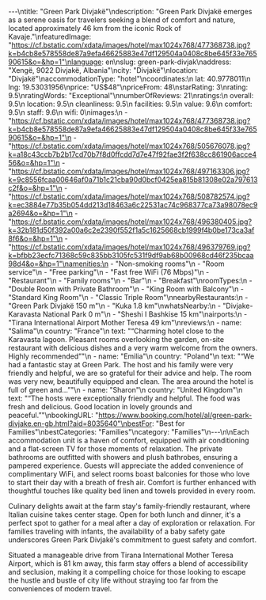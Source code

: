 ---\ntitle: "Green Park Divjakë"\ndescription: "Green Park Divjakë emerges as a serene oasis for travelers seeking a blend of comfort and nature, located approximately 46 km from the iconic Rock of Kavaje."\nfeaturedImage: "https://cf.bstatic.com/xdata/images/hotel/max1024x768/477368738.jpg?k=b4cb8e578558de87a9efa46625883e47df129504a0408c8be645f33e76590615&o=&hp=1"\nlanguage: en\nslug: green-park-divjak\naddress: "Xengë, 9022 Divjakë, Albania"\ncity: "Divjakë"\nlocation: "Divjakë"\naccommodationType: "hotel"\ncoordinates:\n  lat: 40.9778011\n  lng: 19.53031956\nprice: "US$48"\npriceFrom: 48\nstarRating: 3\nrating: 9.5\nratingWords: "Exceptional"\nnumberOfReviews: 21\nratings:\n  overall: 9.5\n  location: 9.5\n  cleanliness: 9.5\n  facilities: 9.5\n  value: 9.6\n  comfort: 9.5\n  staff: 9.6\n  wifi: 0\nimages:\n  - "https://cf.bstatic.com/xdata/images/hotel/max1024x768/477368738.jpg?k=b4cb8e578558de87a9efa46625883e47df129504a0408c8be645f33e76590615&o=&hp=1"\n  - "https://cf.bstatic.com/xdata/images/hotel/max1024x768/505676078.jpg?k=a18c43ccb7b2b17cd70b7f8d0ffcdd7d7e47f92fae3f2f638cc861906acce456&o=&hp=1"\n  - "https://cf.bstatic.com/xdata/images/hotel/max1024x768/497163306.jpg?k=9c8556fcaa00646af0a71b1c21cba90d0bcf0425ea815b81308e02a797613c2f&o=&hp=1"\n  - "https://cf.bstatic.com/xdata/images/hotel/max1024x768/508782574.jpg?k=ec3884e77b35b054dd213d18463a6c22531ac74c968377ca73a98078ec9a2694&o=&hp=1"\n  - "https://cf.bstatic.com/xdata/images/hotel/max1024x768/496380405.jpg?k=32b181d50f392a00a6c2e2390f552f1a5c1625668cb1999f4b0be173ca3af8f6&o=&hp=1"\n  - "https://cf.bstatic.com/xdata/images/hotel/max1024x768/496379769.jpg?k=bfbb23ecfc71368c59c835bb3105fc531f9df9ab68b00968cd46f235bcaa98d4&o=&hp=1"\namenities:\n  - "Non-smoking rooms"\n  - "Room service"\n  - "Free parking"\n  - "Fast free WiFi (76 Mbps)"\n  - "Restaurant"\n  - "Family rooms"\n  - "Bar"\n  - "Breakfast"\nroomTypes:\n  - "Double Room with Private Bathroom"\n  - "King Room with Balcony"\n  - "Standard King Room"\n  - "Classic Triple Room"\nnearbyRestaurants:\n  - "Green Park Divjakë 150 m"\n  - "Kuka 1.8 km"\nwhatsNearby:\n  - "Divjake-Karavasta National Park 0 m"\n  - "Sheshi I Bashkise 15 km"\nairports:\n  - "Tirana International Airport Mother Teresa 49 km"\nreviews:\n  - name: "Salima"\n    country: "France"\n    text: "“Charming hotel close to the Karavasta lagoon. Pleasant rooms overlooking the garden, on-site restaurant with delicious dishes and a very warm welcome from the owners. Highly recommended”"\n  - name: "Emilia"\n    country: "Poland"\n    text: "“We had a fantastic stay at Green Park. The host and his family were very friendly and helpful, we are so grateful for their advice and help. The room was very new, beautifully equipped and clean. The area around the hotel is full of green and...”"\n  - name: "Sharon"\n    country: "United Kingdom"\n    text: "“The hosts were exceptionally friendly and helpful. The food was fresh and delicious. Good location in lovely grounds and peaceful.”"\nbookingURL: "https://www.booking.com/hotel/al/green-park-divjake.en-gb.html?aid=8035640"\nbestFor: "Best for Families"\nbestCategories: "Families"\ncategory: "Families"\n---\n\nEach accommodation unit is a haven of comfort, equipped with air conditioning and a flat-screen TV for those moments of relaxation. The private bathrooms are outfitted with showers and plush bathrobes, ensuring a pampered experience. Guests will appreciate the added convenience of complimentary WiFi, and select rooms boast balconies for those who love to start their day with a breath of fresh air. Comfort is further enhanced with thoughtful touches like quality bed linen and towels provided in every room.

Culinary delights await at the farm stay's family-friendly restaurant, where Italian cuisine takes center stage. Open for both lunch and dinner, it's a perfect spot to gather for a meal after a day of exploration or relaxation. For families traveling with infants, the availability of a baby safety gate underscores Green Park Divjakë's commitment to guest safety and comfort.

Situated a manageable drive from Tirana International Mother Teresa Airport, which is 81 km away, this farm stay offers a blend of accessibility and seclusion, making it a compelling choice for those looking to escape the hustle and bustle of city life without straying too far from the conveniences of modern travel.